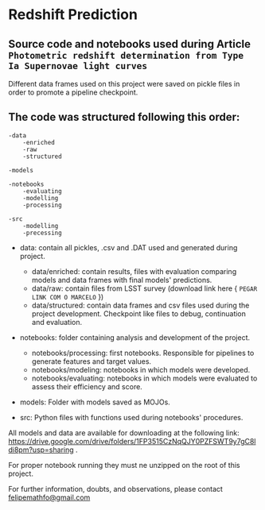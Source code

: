 # Redshift Prediction

## Source code and notebooks used during Article ` Photometric redshift determination from Type Ia Supernovae light curves `

Different data frames used on this project were saved on pickle files in order to promote a pipeline checkpoint.

## The code was structured following this order:
```
-data
	-enriched
	-raw
	-structured
	    
-models

-notebooks
	-evaluating
	-modelling
	-processing
	
-src
	-modelling
	-precessing
``` 
- data: contain all pickles, .csv and .DAT used and generated during project.
    * data/enriched: contain results, files with evaluation comparing models and data frames with final models' predictions.
    * data/raw: contain files from LSST survey (download link here { ` PEGAR LINK COM O MARCELO ` })
    * data/structured: contain data frames and csv files used during the project development. Checkpoint like files to debug, continuation and evaluation.

- notebooks: folder containing analysis and development of the project.

    * notebooks/processing: first notebooks. Responsible for pipelines to generate features and target values.
    * notebooks/modeling: notebooks in which models were developed. 
    * notebooks/evaluating: notebooks in which models were evaluated to assess their efficiency and score.

- models: Folder with models saved as MOJOs.

- src: Python files with functions used during notebooks' procedures.

All models and data are available for downloading at the following link: https://drive.google.com/drive/folders/1FP3515CzNqQJY0PZFSWT9y7gC8ldi8pm?usp=sharing .

For proper notebook running they must ne unzipped on the root of this project. 

For further information, doubts, and observations, please contact felipemathfo@gmail.com
